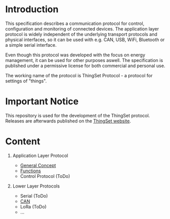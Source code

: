 # Introduction

This specification describes a communication protocol for control, configuration and monitoring of connected devices. The application layer protocol is widely independent of the underlying transport protocols and physical interfaces, so it can be used with e.g. CAN, USB, WiFi, Bluetooth or a simple serial interface.

Even though this protocol was developed with the focus on energy management, it can be used for other purposes aswell. The specification is published under a permissive license for both commercial and personal use.

The working name of the protocol is ThingSet Protocol - a protocol for settings of "things".

# Important Notice

This repository is used for the development of the ThingSet protocol. Releases are afterwards published on the [ThingSet website](https://thingset.github.io).

# Content

1. Application Layer Protocol

	- [General Concept](general.md)
	- [Functions](functions.md)
	- Control Protocol (ToDo)

2. Lower Layer Protocols

	- Serial (ToDo)
	- [CAN](can.md)
	- LoRa (ToDo)
	- ...

